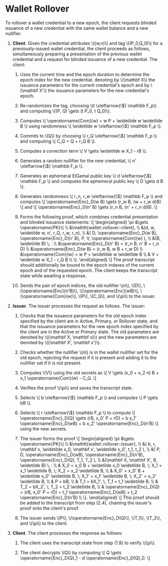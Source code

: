 # Wallet Rollover

To rollover a wallet credential to a new epoch, the client requests blinded
issuance of a new credential with the same wallet balance and a new
nullifier.

1. **Client**.  Given the credential attributes \\((w,n)\\) and tag \\((P\_0,Q\_0)\\)
    for a previously-issued wallet credential, the client proceeds as follows, simultaneously preparing a presentation of the previous wallet credential and a request for blinded issuance of a new credential.  The client:

    1.  Uses the current time and the epoch duration to determine
        the epoch index for the new credential, denoting by \\(\mathbf X\\) the
        issuance parameters for the current credential's epoch and by \\(\mathbf
        X'\\) the issuance parameters for the new credential's epoch.

    2.  Re-randomizes the tag, choosing
        \\(t \xleftarrow{\\$} \mathbb F\_p\\) and computing
        \\((P, Q) \gets (t P\_0, t Q\_0)\\).

    3.  Computes 
        \\(
        \operatorname{Com}(w) = w P + \widetilde w \widetilde B
        \\)
        using randomness
        \\(
        \widetilde w \xleftarrow{\\$} \mathbb F\_p
        \\).

    4.  Commits to \\(Q\\) by choosing
        \\(
        r\_Q \xleftarrow{\\$} \mathbb F\_p
        \\)
        and computing
        \\(
        C\_Q = Q + r\_Q B
        \\).

    5.  Computes a correction term
        \\(
            V \gets \widetilde w X\_1 - rB
        \\).

    6.  Generates a random nullifier for the new credential,
        \\(
        n' \xleftarrow{\\$} \mathbb F\_p
        \\).

    7.  Generates an ephemeral ElGamal public key
        \\(
        d \xleftarrow{\\$} \mathbb F\_p
        \\)
        and computes the ephemeral public key
        \\(
        D \gets d B
        \\).

    8.  Generates randomness
        \\(
        r\_n, r\_w \xleftarrow{\\$} \mathbb F\_p
        \\)
        and computes
        \\[
        \operatorname{Enc}\_D(w B) \gets (r\_w  B, (w + r\_w d)B)
        \\]
        and
        \\[
        \operatorname{Enc}\_D(n' B) \gets (r\_n B, (n' + r\_n d)B).
        \\]

    9.  Forms the following proof, which combines credential presentation
        and blinded issuance statements:
        \\[
        \begin{aligned}
        \pi &\gets \operatorname{PK}\\{ \\\\
            &\mathtt{wallet::rollover::client}, \\\\
            &(d, w, \widetilde w, n', r\_Q, r\_w, r\_n), \\\\
            &(
                D, 
                \operatorname{Enc}\_D(w B),
                \operatorname{Enc}\_D(n' B),
                P,
                V,
                \operatorname{Com}(w)
            ), \\\\
            &(B, \widetilde B) \\; : \\\\
            &\operatorname{Enc}\_D(n' B) = (r\_n B, n' B + r\_n D) \\\\
            &\operatorname{Enc}\_D(w B) = (r\_w B, w B + r\_w D) \\\\
            &\operatorname{Com}(w) = w P + \widetilde w \widetilde B \\\\
            & V = \widetilde w X\_1 - r\_Q B \\\\
        \\}.
        \end{aligned}
        \\]
        The proof transcript should additionally be bound to the epoch indexes of the current epoch and of the requested epoch.  The client keeps the transcript state while awaiting a response.

    10. Sends the pair of epoch indices, 
        the old nullifier \\(n\\),
        \\(D\\),
        \\(\operatorname{Enc}(n'B)\\),
        \\(\operatorname{Enc}(wB)\\),
        \\(\operatorname{Com}(w)\\),
        \\(P\\),
        \\(C\_Q\\),
        and \\(\pi\\) 
        to the issuer.
    
2. **Issuer**.  The issuer processes the request as follows.  The issuer:

    1.  Checks that the issuance parameters for the old epoch index
        specified by the client are in Active, Primary, or Rollover state, and
        that the issuance parameters for the new epoch index specified by the
        client are in the Active or Primary state.  The old parameters are denoted 
        by \\((\mathbf X, \mathbf x)\\) and the new parameters are denoted by
        \\((\mathbf X', \mathbf x')\\).

    2.  Checks whether the nullifier \\(n\\) is in the wallet nullifier set
        for the old epoch, rejecting the request if it is present
        and adding it to the nullifier set if it is not present.
    
    3.  Computes \\(V\\) using the old secrets as 
        \\[
            V \gets (x\_0 + x\_2 n) B + x\_1 \operatorname{Com}(w) - C\_Q.
        \\]

    4.  Verifies the proof \\(\pi\\) and saves the transcript state.
    
    5.  Selects
        \\( b \xleftarrow{\\$} \mathbb F\_p \\)
        and computes
        \\( P \gets bB \\).

    6.  Selects
        \\( r \xleftarrow{\\$} \mathbb F\_p \\)
        to compute
        \\[
        \operatorname{Enc}\_D(Q) \gets (rB, x\_0' P + rD) + 
        b x\_1' \operatorname{Enc}\_D(wB) +
        b x\_2' \operatorname{Enc}\_D(n'B)
        \\]
        using the new secrets.
    
    7.  The issuer forms the proof
        \\[
        \begin{aligned}
        \pi &\gets \operatorname{PK}\\{ \\\\
            &\mathtt{wallet::rollover::issuer}, \\\\
            &(
                b, 
                r, 
                \mathbf x,
                \widetilde x\_0,
                \mathbf x', 
                \widetilde x\_0', 
                t\_1, 
                t\_2
            ), \\\\
            &(
                P,
                D, 
                \operatorname{Enc}\_D(wB),
                \operatorname{Enc}\_D(n'B),
                \operatorname{Enc}\_D(Q),
                T\_1,
                T\_2
            ), \\\\
            &(\mathbf X, \mathbf X', B, \widetilde B) \\; : \\\\
            & X\_0 = x\_0 B + \widetilde x\_0 \widetilde B, \\;
                X\_1 = x\_1 \widetilde B, \\;
                X\_2 = x\_2 \widetilde B, \\\\
            & X\_0' = x\_0' B + \widetilde x\_0' \widetilde B, \\;
                X\_1' = x\_1' \widetilde B, \\;
                X\_2' = x\_2' \widetilde B, \\\\
            & P = bB, \\\\
            & T\_1 = bX\_1', \\; T\_1 = t\_1 \widetilde B, \\\\
            & T\_2 = bX\_2', \\; T\_2 = t\_2 \widetilde B, \\\\
            & \operatorname{Enc}\_D(Q) =
                (rB, x\_0' P + rD) + 
                t\_1 \operatorname{Enc}\_D(wB) +
                t\_2 \operatorname{Enc}\_D(n'B) \\\\
        \\}.
        \end{aligned}
        \\]
        This proof should be added to the transcript from step (2.4), chaining
        the issuer's proof onto the client's proof.  
        
    8.  The issuer sends \\(P\\), \\(\operatorname{Enc}\_D(Q)\\), \\(T\_1\\), \\(T\_2\\), and
        \\(\pi\\) to the client.
    
3. **Client**.  The client processes the response as follows:

    1.  The client uses the transcript state from step (1.9) to verify \\(\pi\\).

    2.  The client decrypts \\(Q\\) by computing
        \\[
        Q \gets \operatorname{Enc}\_D(Q)\_1 - d \operatorname{Enc}\_D(Q)\_0.
        \\]
